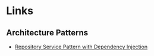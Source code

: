 
# Links #

## Architecture Patterns ##
* [Repository Service Pattern with Dependency Injection](https://exceptionnotfound.net/the-repository-service-pattern-with-dependency-injection-and-asp-net-core/)